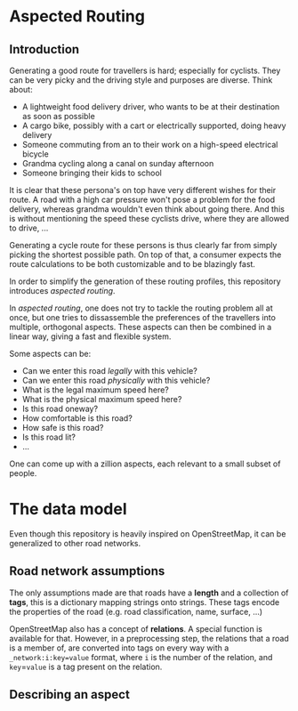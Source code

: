 # Aspected Routing

## Introduction

Generating a good route for travellers is hard; especially for cyclists. They can be very picky and the driving style and purposes are diverse. Think about:

- A lightweight food delivery driver, who wants to be at their destination as soon as possible
- A cargo bike, possibly with a cart or electrically supported, doing heavy delivery
- Someone commuting from an to their work on a high-speed electrical bicycle
- Grandma cycling along a canal on sunday afternoon
- Someone bringing their kids to school

It is clear that these persona's on top have very different wishes for their route. A road with a high car pressure won't pose a problem for the food delivery, whereas grandma wouldn't even think about going there. And this is without mentioning the speed these cyclists drive, where they are allowed to drive, ...

Generating a cycle route for these persons is thus clearly far from simply picking the shortest possible path. On top of that, a consumer expects the route calculations to be both customizable and to be blazingly fast.

In order to simplify the generation of these routing profiles, this repository introduces _aspected routing_.

In _aspected routing_, one does not try to tackle the routing problem all at once, but one tries to dissassemble the preferences of the travellers into multiple, orthogonal aspects. These aspects can then be combined in a linear way, giving a fast and flexible system.

Some aspects can be:

- Can we enter this road _legally_ with this vehicle?
- Can we enter this road _physically_ with this vehicle?
- What is the legal maximum speed here?
- What is the physical maximum speed here?
- Is this road oneway?
- How comfortable is this road?
- How safe is this road?
- Is this road lit?
- ...

One can come up with a zillion aspects, each relevant to a small subset of people.

# The data model

Even though this repository is heavily inspired on OpenStreetMap, it can be generalized to other road networks.

## Road network assumptions

The only assumptions made are that roads have a **length** and a collection of **tags**, this is a dictionary mapping strings onto strings. These tags encode the properties of the road (e.g. road classification, name, surface, ...)

OpenStreetMap also has a concept of **relations**. A special function is available for that. However, in a preprocessing step, the relations that a road is a member of, are converted into tags on every way with a `_network:i:key=value` format, where `i` is the number of the relation, and `key`=`value` is a tag present on the relation.

## Describing an aspect

